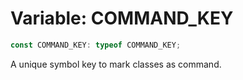 # Variable: COMMAND\_KEY

```ts
const COMMAND_KEY: typeof COMMAND_KEY;
```

A unique symbol key to mark classes as command.

